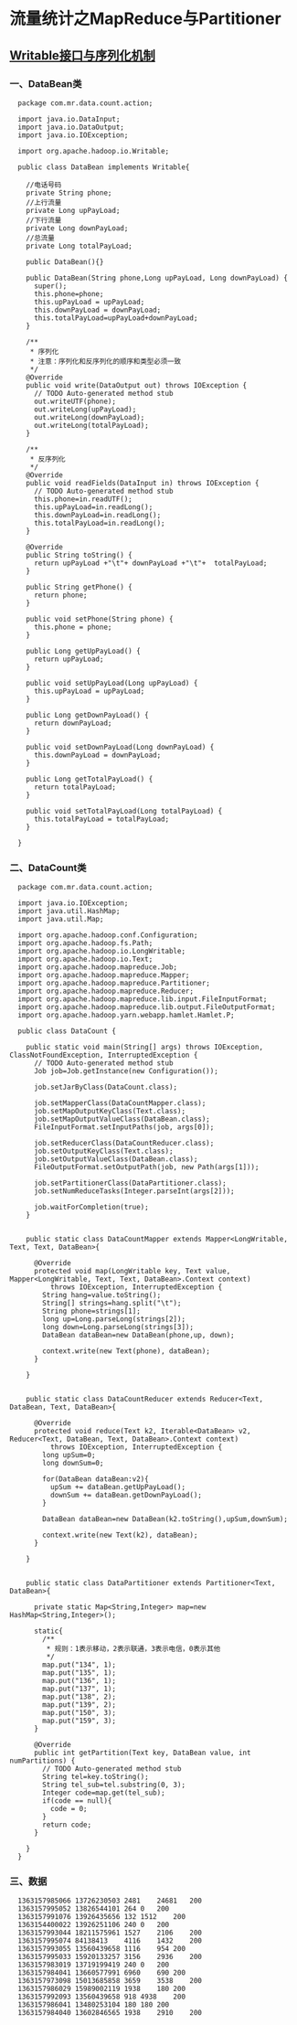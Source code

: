 # 流量统计之MapReduce与Partitioner

## [Writable接口与序列化机制](https://github.com/sunnyandgood/BigData/blob/master/MapReduce/Writable%E6%8E%A5%E5%8F%A3%E4%B8%8E%E5%BA%8F%E5%88%97%E5%8C%96%E6%9C%BA%E5%88%B6.md)

### 一、DataBean类

      package com.mr.data.count.action;

      import java.io.DataInput;
      import java.io.DataOutput;
      import java.io.IOException;

      import org.apache.hadoop.io.Writable;

      public class DataBean implements Writable{

        //电话号码
        private String phone;
        //上行流量
        private Long upPayLoad;
        //下行流量
        private Long downPayLoad;
        //总流量
        private Long totalPayLoad;

        public DataBean(){}

        public DataBean(String phone,Long upPayLoad, Long downPayLoad) {
          super();
          this.phone=phone;
          this.upPayLoad = upPayLoad;
          this.downPayLoad = downPayLoad;
          this.totalPayLoad=upPayLoad+downPayLoad;
        }

        /**
         * 序列化
         * 注意：序列化和反序列化的顺序和类型必须一致
         */
        @Override
        public void write(DataOutput out) throws IOException {
          // TODO Auto-generated method stub
          out.writeUTF(phone);
          out.writeLong(upPayLoad);
          out.writeLong(downPayLoad);
          out.writeLong(totalPayLoad);
        }

        /**
         * 反序列化
         */
        @Override
        public void readFields(DataInput in) throws IOException {
          // TODO Auto-generated method stub
          this.phone=in.readUTF();
          this.upPayLoad=in.readLong();
          this.downPayLoad=in.readLong();
          this.totalPayLoad=in.readLong();
        }

        @Override
        public String toString() {
          return upPayLoad +"\t"+ downPayLoad +"\t"+  totalPayLoad;
        }

        public String getPhone() {
          return phone;
        }

        public void setPhone(String phone) {
          this.phone = phone;
        }

        public Long getUpPayLoad() {
          return upPayLoad;
        }

        public void setUpPayLoad(Long upPayLoad) {
          this.upPayLoad = upPayLoad;
        }

        public Long getDownPayLoad() {
          return downPayLoad;
        }

        public void setDownPayLoad(Long downPayLoad) {
          this.downPayLoad = downPayLoad;
        }

        public Long getTotalPayLoad() {
          return totalPayLoad;
        }

        public void setTotalPayLoad(Long totalPayLoad) {
          this.totalPayLoad = totalPayLoad;
        }

      }
      
### 二、DataCount类

      package com.mr.data.count.action;

      import java.io.IOException;
      import java.util.HashMap;
      import java.util.Map;

      import org.apache.hadoop.conf.Configuration;
      import org.apache.hadoop.fs.Path;
      import org.apache.hadoop.io.LongWritable;
      import org.apache.hadoop.io.Text;
      import org.apache.hadoop.mapreduce.Job;
      import org.apache.hadoop.mapreduce.Mapper;
      import org.apache.hadoop.mapreduce.Partitioner;
      import org.apache.hadoop.mapreduce.Reducer;
      import org.apache.hadoop.mapreduce.lib.input.FileInputFormat;
      import org.apache.hadoop.mapreduce.lib.output.FileOutputFormat;
      import org.apache.hadoop.yarn.webapp.hamlet.Hamlet.P;

      public class DataCount {

        public static void main(String[] args) throws IOException, ClassNotFoundException, InterruptedException {
          // TODO Auto-generated method stub
          Job job=Job.getInstance(new Configuration());

          job.setJarByClass(DataCount.class);

          job.setMapperClass(DataCountMapper.class);
          job.setMapOutputKeyClass(Text.class);
          job.setMapOutputValueClass(DataBean.class);
          FileInputFormat.setInputPaths(job, args[0]);

          job.setReducerClass(DataCountReducer.class);
          job.setOutputKeyClass(Text.class);
          job.setOutputValueClass(DataBean.class);
          FileOutputFormat.setOutputPath(job, new Path(args[1]));

          job.setPartitionerClass(DataPartitioner.class);
          job.setNumReduceTasks(Integer.parseInt(args[2]));

          job.waitForCompletion(true);
        }


        public static class DataCountMapper extends Mapper<LongWritable, Text, Text, DataBean>{

          @Override
          protected void map(LongWritable key, Text value, Mapper<LongWritable, Text, Text, DataBean>.Context context)
              throws IOException, InterruptedException {
            String hang=value.toString();
            String[] strings=hang.split("\t");
            String phone=strings[1];
            long up=Long.parseLong(strings[2]);
            long down=Long.parseLong(strings[3]);
            DataBean dataBean=new DataBean(phone,up, down);

            context.write(new Text(phone), dataBean);
          }

        }


        public static class DataCountReducer extends Reducer<Text, DataBean, Text, DataBean>{

          @Override
          protected void reduce(Text k2, Iterable<DataBean> v2, Reducer<Text, DataBean, Text, DataBean>.Context context)
              throws IOException, InterruptedException {
            long upSum=0;
            long downSum=0;

            for(DataBean dataBean:v2){
              upSum += dataBean.getUpPayLoad();
              downSum += dataBean.getDownPayLoad();
            }

            DataBean dataBean=new DataBean(k2.toString(),upSum,downSum);

            context.write(new Text(k2), dataBean);
          }

        }


        public static class DataPartitioner extends Partitioner<Text, DataBean>{

          private static Map<String,Integer> map=new HashMap<String,Integer>();

          static{
            /**
             * 规则：1表示移动，2表示联通，3表示电信，0表示其他
             */
            map.put("134", 1);
            map.put("135", 1);
            map.put("136", 1);
            map.put("137", 1);
            map.put("138", 2);
            map.put("139", 2);
            map.put("150", 3);
            map.put("159", 3);
          }

          @Override
          public int getPartition(Text key, DataBean value, int numPartitions) {
            // TODO Auto-generated method stub
            String tel=key.toString();
            String tel_sub=tel.substring(0, 3);
            Integer code=map.get(tel_sub);
            if(code == null){
              code = 0;
            }
            return code;
          }

        }
      }

### 三、数据

      1363157985066	13726230503	2481	24681	200
      1363157995052	13826544101	264	0	200
      1363157991076	13926435656	132	1512	200
      1363154400022	13926251106	240	0	200
      1363157993044	18211575961	1527	2106	200
      1363157995074	84138413	4116	1432	200
      1363157993055	13560439658	1116	954	200
      1363157995033	15920133257	3156	2936	200
      1363157983019	13719199419	240	0	200
      1363157984041	13660577991	6960	690	200
      1363157973098	15013685858	3659	3538	200
      1363157986029	15989002119	1938	180	200
      1363157992093	13560439658	918	4938	200
      1363157986041	13480253104	180	180	200
      1363157984040	13602846565	1938	2910	200
